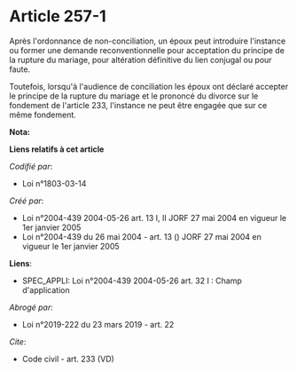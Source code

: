 # Article 257-1

Après l'ordonnance de non-conciliation, un époux peut introduire l'instance ou former une demande reconventionnelle pour
acceptation du principe de la rupture du mariage, pour altération définitive du lien conjugal ou pour faute. 

Toutefois, lorsqu'à l'audience de conciliation les époux ont déclaré accepter le principe de la rupture du mariage et le
prononcé du divorce sur le fondement de l'article 233, l'instance ne peut être engagée que sur ce même fondement.

**Nota:**



**Liens relatifs à cet article**

_Codifié par_:

  - Loi n°1803-03-14

_Créé par_:

  - Loi n°2004-439 2004-05-26 art. 13 I, II JORF 27 mai 2004 en vigueur le 1er janvier 2005
  - Loi n°2004-439 du 26 mai 2004 - art. 13 () JORF 27 mai 2004 en vigueur le 1er janvier 2005

**Liens**:

  - SPEC_APPLI: Loi n°2004-439 2004-05-26 art. 32 I : Champ d'application

_Abrogé par_:

  - Loi n°2019-222 du 23 mars 2019 - art. 22

_Cite_:

  - Code civil - art. 233 (VD)
